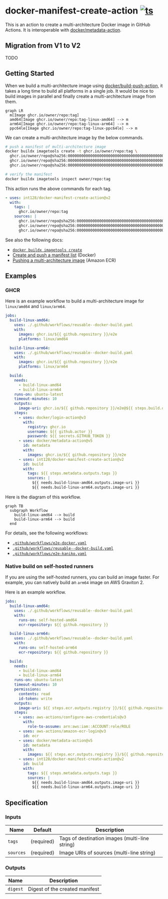 # docker-manifest-create-action [![ts](https://github.com/int128/docker-manifest-create-action/actions/workflows/ts.yaml/badge.svg)](https://github.com/int128/docker-manifest-create-action/actions/workflows/ts.yaml)

This is an action to create a multi-architecture Docker image in GitHub Actions.
It is interoperable with [docker/metadata-action](https://github.com/docker/metadata-action).

## Migration from V1 to V2

TODO

## Getting Started

When we build a multi-architecture image using [docker/build-push-action](https://github.com/docker/build-push-action), it takes a long time to build all platforms in a single job.
It would be nice to build images in parallel and finally create a multi-architecture image from them.

```mermaid
graph LR
  m[Image ghcr.io/owner/repo:tag]
  amd64[Image ghcr.io/owner/repo:tag-linux-amd64] --> m
  arm64[Image ghcr.io/owner/repo:tag-linux-arm64] --> m
  ppc64le[Image ghcr.io/owner/repo:tag-linux-ppc64le] --> m
```

We can create a multi-architecture image by the below commands.

```sh
# push a manifest of multi-architecture image
docker buildx imagetools create -t ghcr.io/owner/repo:tag \
  ghcr.io/owner/repo@sha256:0000000000000000000000000000000000000000000000000000000000000001 \
  ghcr.io/owner/repo@sha256:0000000000000000000000000000000000000000000000000000000000000002 \
  ghcr.io/owner/repo@sha256:0000000000000000000000000000000000000000000000000000000000000003

# verify the manifest
docker buildx imagetools inspect owner/repo:tag
```

This action runs the above commands for each tag.

```yaml
- uses: int128/docker-manifest-create-action@v2
  with:
    tags: |
      ghcr.io/owner/repo:tag
    sources: |
      ghcr.io/owner/repo@sha256:0000000000000000000000000000000000000000000000000000000000000001
      ghcr.io/owner/repo@sha256:0000000000000000000000000000000000000000000000000000000000000002
      ghcr.io/owner/repo@sha256:0000000000000000000000000000000000000000000000000000000000000003
```

See also the following docs:

- [`docker buildx imagetools create`](https://docs.docker.com/engine/reference/commandline/buildx_imagetools_create/)
- [Create and push a manifest list](https://docs.docker.com/engine/reference/commandline/manifest/#create-and-push-a-manifest-list) (Docker)
- [Pushing a multi-architecture image](https://docs.aws.amazon.com/AmazonECR/latest/userguide/docker-push-multi-architecture-image.html) (Amazon ECR)

## Examples

### GHCR

Here is an example workflow to build a multi-architecture image for `linux/amd64` and `linux/arm64`.

```yaml
jobs:
  build-linux-amd64:
    uses: ./.github/workflows/reusable--docker-build.yaml
    with:
      images: ghcr.io/${{ github.repository }}/e2e
      platforms: linux/amd64

  build-linux-arm64:
    uses: ./.github/workflows/reusable--docker-build.yaml
    with:
      images: ghcr.io/${{ github.repository }}/e2e
      platforms: linux/arm64

  build:
    needs:
      - build-linux-amd64
      - build-linux-arm64
    runs-on: ubuntu-latest
    timeout-minutes: 10
    outputs:
      image-uri: ghcr.io/${{ github.repository }}/e2e@${{ steps.build.outputs.digest }}
    steps:
      - uses: docker/login-action@v3
        with:
          registry: ghcr.io
          username: ${{ github.actor }}
          password: ${{ secrets.GITHUB_TOKEN }}
      - uses: docker/metadata-action@v5
        id: metadata
        with:
          images: ghcr.io/${{ github.repository }}/e2e
      - uses: int128/docker-manifest-create-action@v2
        id: build
        with:
          tags: ${{ steps.metadata.outputs.tags }}
          sources: |
            ${{ needs.build-linux-amd64.outputs.image-uri }}
            ${{ needs.build-linux-arm64.outputs.image-uri }}
```

Here is the diagram of this workflow.

```mermaid
graph TB
  subgraph Workflow
    build-linux-amd64 --> build
    build-linux-arm64 --> build
  end
```

For details, see the following workflows:

- [`.github/workflows/e2e-docker.yaml`](.github/workflows/e2e-docker.yaml)
- [`.github/workflows/reusable--docker-build.yaml`](.github/workflows/reusable--docker-build.yaml)
- [`.github/workflows/e2e-kaniko.yaml`](.github/workflows/e2e-kaniko.yaml)

### Native build on self-hosted runners

If you are using the self-hosted runners, you can build an image faster.
For example, you can natively build an `arm64` image on AWS Graviton 2.

Here is an example workflow.

```yaml
jobs:
  build-linux-amd64:
    uses: ./.github/workflows/reusable--docker-build.yaml
    with:
      runs-on: self-hosted-amd64
      ecr-repository: ${{ github.repository }}

  build-linux-arm64:
    uses: ./.github/workflows/reusable--docker-build.yaml
    with:
      runs-on: self-hosted-arm64
      ecr-repository: ${{ github.repository }}

  build:
    needs:
      - build-linux-amd64
      - build-linux-arm64
    runs-on: ubuntu-latest
    timeout-minutes: 10
    permissions:
      contents: read
      id-token: write
    outputs:
      image-uri: ${{ steps.ecr.outputs.registry }}/${{ github.repository }}@${{ steps.build.outputs.digest }}
    steps:
      - uses: aws-actions/configure-aws-credentials@v3
        with:
          role-to-assume: arn:aws:iam::ACCOUNT:role/ROLE
      - uses: aws-actions/amazon-ecr-login@v3
        id: ecr
      - uses: docker/metadata-action@v5
        id: metadata
        with:
          images: ${{ steps.ecr.outputs.registry }}/${{ github.repository }}
      - uses: int128/docker-manifest-create-action@v2
        id: build
        with:
          tags: ${{ steps.metadata.outputs.tags }}
          sources: |
            ${{ needs.build-linux-amd64.outputs.image-uri }}
            ${{ needs.build-linux-arm64.outputs.image-uri }}
```

## Specification

### Inputs

| Name      | Default    | Description                                    |
| --------- | ---------- | ---------------------------------------------- |
| `tags`    | (required) | Tags of destination images (multi-line string) |
| `sources` | (required) | Image URIs of sources (multi-line string)      |

### Outputs

| Name     | Description                    |
| -------- | ------------------------------ |
| `digest` | Digest of the created manifest |
